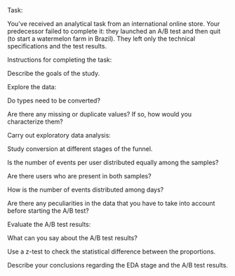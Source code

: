 Task: 

You've received an analytical task from an international online store. Your predecessor failed to complete it: they launched an A/B test and then quit (to start a watermelon farm in Brazil). They left only the technical specifications and the test results.


Instructions for completing the task:

Describe the goals of the study.

Explore the data:

Do types need to be converted?

Are there any missing or duplicate values? If so, how would you characterize them?

Carry out exploratory data analysis:

Study conversion at different stages of the funnel.

Is the number of events per user distributed equally among the samples?

Are there users who are present in both samples?

How is the number of events distributed among days?

Are there any peculiarities in the data that you have to take into account before starting the A/B test?

Evaluate the A/B test results:

What can you say about the A/B test results?

Use a z-test to check the statistical difference between the proportions.

Describe your conclusions regarding the EDA stage and the A/B test results.
